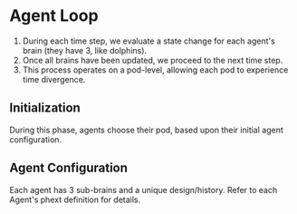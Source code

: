 # Agent Loop

1. During each time step, we evaluate a state change for each agent's brain (they have 3, like dolphins).
2. Once all brains have been updated, we proceed to the next time step.
3. This process operates on a pod-level, allowing each pod to experience time divergence.

## Initialization

During this phase, agents choose their pod, based upon their initial agent configuration.

## Agent Configuration

Each agent has 3 sub-brains and a unique design/history. Refer to each Agent's phext definition for details.
